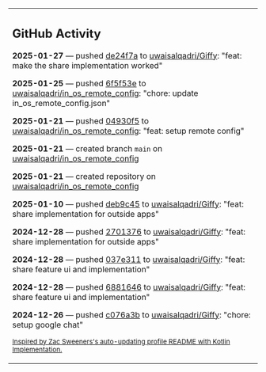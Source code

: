 <table><tr><td valign="top" width="100%">    

## GitHub Activity

**2025-01-27** — pushed [de24f7a](https://github.com/uwaisalqadri/Giffy/commits/de24f7a4bc727cbbc8ef66841aaee66ae5f7100c) to [uwaisalqadri/Giffy](https://github.com/uwaisalqadri/Giffy): "feat: make the share implementation worked"

**2025-01-25** — pushed [6f5f53e](https://github.com/uwaisalqadri/in_os_remote_config/commits/6f5f53eb6caca9a018fe0bec4586c6788b946923) to [uwaisalqadri/in_os_remote_config](https://github.com/uwaisalqadri/in_os_remote_config): "chore: update in_os_remote_config.json"

**2025-01-21** — pushed [04930f5](https://github.com/uwaisalqadri/in_os_remote_config/commits/04930f58f561dbe7a98f14e7406ff1d6db34f59b) to [uwaisalqadri/in_os_remote_config](https://github.com/uwaisalqadri/in_os_remote_config): "feat: setup remote config"

**2025-01-21** — created branch `main` on [uwaisalqadri/in_os_remote_config](https://github.com/uwaisalqadri/in_os_remote_config)

**2025-01-21** — created repository on [uwaisalqadri/in_os_remote_config](https://github.com/uwaisalqadri/in_os_remote_config)

**2025-01-10** — pushed [deb9c45](https://github.com/uwaisalqadri/Giffy/commits/deb9c45e77df44af6ab6439966b0034eb5064cdc) to [uwaisalqadri/Giffy](https://github.com/uwaisalqadri/Giffy): "feat: share implementation for outside apps"

**2024-12-28** — pushed [2701376](https://github.com/uwaisalqadri/Giffy/commits/27013765f8f2e7c268b1dda03017165a0b6d5dc2) to [uwaisalqadri/Giffy](https://github.com/uwaisalqadri/Giffy): "feat: share implementation for outside apps"

**2024-12-28** — pushed [037e311](https://github.com/uwaisalqadri/Giffy/commits/037e311b8509b6fccacc0139f7e9c740e8c87294) to [uwaisalqadri/Giffy](https://github.com/uwaisalqadri/Giffy): "feat: share feature ui and implementation"

**2024-12-28** — pushed [6881646](https://github.com/uwaisalqadri/Giffy/commits/6881646bc876415ef43f7abdb919d6f41570d348) to [uwaisalqadri/Giffy](https://github.com/uwaisalqadri/Giffy): "feat: share feature ui and implementation"

**2024-12-26** — pushed [c076a3b](https://github.com/uwaisalqadri/Giffy/commits/c076a3b124d68ce5bf2517b063732400eadba134) to [uwaisalqadri/Giffy](https://github.com/uwaisalqadri/Giffy): "chore: setup google chat"
                
<sub><a href="https://github.com/ZacSweers/ZacSweers/">Inspired by Zac Sweeners's auto-updating profile README with Kotlin Implementation.</a></sub>
        